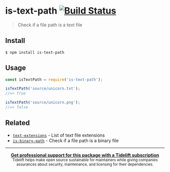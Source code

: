 # is-text-path [![Build Status](https://travis-ci.org/sindresorhus/is-text-path.svg?branch=master)](https://travis-ci.org/sindresorhus/is-text-path)

> Check if a file path is a text file


## Install

```
$ npm install is-text-path
```


## Usage

```js
const isTextPath = require('is-text-path');

isTextPath('source/unicorn.txt');
//=> true

isTextPath('source/unicorn.png');
//=> false
```


## Related

- [`text-extensions`](https://github.com/sindresorhus/text-extensions) - List of text file extensions
- [`is-binary-path`](https://github.com/sindresorhus/is-binary-path) - Check if a file path is a binary file


---

<div align="center">
	<b>
		<a href="https://tidelift.com/subscription/pkg/npm-is-text-path?utm_source=npm-is-text-path&utm_medium=referral&utm_campaign=readme">Get professional support for this package with a Tidelift subscription</a>
	</b>
	<br>
	<sub>
		Tidelift helps make open source sustainable for maintainers while giving companies<br>assurances about security, maintenance, and licensing for their dependencies.
	</sub>
</div>
